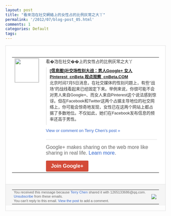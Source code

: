 ```yaml
---
layout: post
title: "看來泡在社交網絡上的女性占的比例灰常之大丫"
permalink: '/2012/07/blog-post_05.html'
comments: 1
categories: Default
tags: 
---
```

<div style="border:solid 1px #dfdfdf;color:#686868;font:13px Arial"><div style="background-color:#fff;padding:20px;"><table cellpadding="0" cellspacing="0"><tr><td style="padding-right:15px;vertical-align:top"><a href="https://plus.google.com/_/notifications/emlink?emrecipient=109554455967099403328&amp;emid=CIDJzLD7gbECFUqdNAodCjoAAA&amp;path=%2F108643996575278738906&amp;dt=1341471665108&amp;uob=8"><img height="75" src="https://lh3.googleusercontent.com/-KKRGTyJ5Bl0/AAAAAAAAAAI/AAAAAAAAEEY/jllxqER5dCk/s75-c-k-a/photo.jpg" style="border:solid 1px #cccccc;" width="75"/></a></td><td style="width:578px;color:#333;font:13px Arial;vertical-align:top;"><div style="padding-bottom:10px">看�泡在社交��上的女性占的比例灰常之大<wbr/>丫</div><div style="margin-bottom:10px;padding-left:10px; border-left:2px solid #EAEAEA"><span style="margin-right:5px"><a href="http://www.cnbeta.com/articles/195555.htm" style="zSoyz"><span style="font-weight:bold">[信息图]社交场性别大战：男人Googl<wbr/>e+ 女人Pinterest_cnBeta 视点观察_cnBeta.COM</span></a><div style="padding-bottom:10px">北京时间7月5日消息，在社交媒体的性别问<wbr/>题上，有些"战场"的战线看起来已经固定下<wbr/>来。举例来说，你很可能不会对男人来自Go<wbr/>ogle+、而女人来自Pinterest<wbr/>这个说法感到惊讶。但在Facebook和<wbr/>Twitter这两个占据主导地位的社交网<wbr/>络上，你可能会惊奇地发现，女性已在这两个<wbr/>网站上都占据了多数地位。不仅如此，她们在<wbr/>Facebook发布信息的频率还高于男性<wbr/>。</div></span></div><a href="https://plus.google.com/_/notifications/emlink?emrecipient=109554455967099403328&amp;emid=CIDJzLD7gbECFUqdNAodCjoAAA&amp;path=%2F108643996575278738906%2Fposts%2FhJ5EFnTkCoS%3Fgpinv%3DAMIXal-ozPuZHVnUYS0wG54Gp_mBdjcyaQ6PA_zhvajIGoRuHoWeK6o-T0s7lip14xyoQXl2-hfkzPZMpFt9cV7QIcNhvJHSmaf1ZYA3qco3PSmLHagf8Ew&amp;dt=1341471665108&amp;uob=8" style="color:#3366CC;text-decoration:none;">View or comment on Terry Chen's post »</a><div style="margin-top:20px;border-top:solid 1px #dfdfdf"><div style="padding:15px 0;color:#686868;font:16px Arial;">Google+ makes sharing on the web more like sharing in real life. <a href="http://www.google.com/+/learnmore/" style="color:#3366CC;text-decoration:none;">Learn more</a>.</div><a href="https://plus.google.com/_/notifications/emlink?emrecipient=109554455967099403328&amp;emid=CIDJzLD7gbECFUqdNAodCjoAAA&amp;path=%2F%3Fgpinv%3DAMIXal-ozPuZHVnUYS0wG54Gp_mBdjcyaQ6PA_zhvajIGoRuHoWeK6o-T0s7lip14xyoQXl2-hfkzPZMpFt9cV7QIcNhvJHSmaf1ZYA3qco3PSmLHagf8Ew&amp;dt=1341471665108&amp;uob=8" style="display:inline-block;padding:7px 15px;background-color:#d44b38; color:#fff;font-size:16px; font-weight:bold;border-radius:2px;-webkit-border-radius:2px; -moz-border-radius:2px;border:solid 1px #c43b28; white-space:nowrap;text-decoration:none">Join Google+</a></div></td></tr></table></div><div style="border-top:solid 1px #dfdfdf;padding:0 20px; background-color:#f5f5f5"><table cellpadding="0" cellspacing="0" style="height:50px"><tbody><tr><td style="vertical-align:middle;width:100%; color:#636363;font:11px Arial; line-height:120%">You received this message because <a href="https://plus.google.com/_/notifications/emlink?emrecipient=109554455967099403328&amp;emid=CIDJzLD7gbECFUqdNAodCjoAAA&amp;path=%2F108643996575278738906%3Fgpinv%3DAMIXal-ozPuZHVnUYS0wG54Gp_mBdjcyaQ6PA_zhvajIGoRuHoWeK6o-T0s7lip14xyoQXl2-hfkzPZMpFt9cV7QIcNhvJHSmaf1ZYA3qco3PSmLHagf8Ew&amp;dt=1341471665108&amp;uob=8" style="color:#3366CC;text-decoration:none;">Terry Chen</a> shared it with 1265133686@qq.com. <a href="https://plus.google.com/_/notifications/emlink?emrecipient=109554455967099403328&amp;emid=CIDJzLD7gbECFUqdNAodCjoAAA&amp;path=%2F_%2Fnonplus%2Femailsettings%3Fgpinv%3DAMIXal-ozPuZHVnUYS0wG54Gp_mBdjcyaQ6PA_zhvajIGoRuHoWeK6o-T0s7lip14xyoQXl2-hfkzPZMpFt9cV7QIcNhvJHSmaf1ZYA3qco3PSmLHagf8Ew%26est%3DADH5u8XpoL_BuHLzhc5VTO6-uoWDI6G-ctQ6ouxaQyzMpAvKN987SgaEzJupshkLk8mtUN_dhyrt2oP-b-l-1rudAFJOBp9VkBkOnis7FgMO-v1CObFikz4ZnMEvS_7HnUrt2fAf0P9H&amp;dt=1341471665108&amp;uob=8" style="color:#3366CC;text-decoration:none;">Unsubscribe</a> from these emails.<br/>You can't reply to this email. <a href="https://plus.google.com/_/notifications/emlink?emrecipient=109554455967099403328&amp;emid=CIDJzLD7gbECFUqdNAodCjoAAA&amp;path=%2F108643996575278738906%2Fposts%2FhJ5EFnTkCoS%3Fgpinv%3DAMIXal-ozPuZHVnUYS0wG54Gp_mBdjcyaQ6PA_zhvajIGoRuHoWeK6o-T0s7lip14xyoQXl2-hfkzPZMpFt9cV7QIcNhvJHSmaf1ZYA3qco3PSmLHagf8Ew&amp;dt=1341471665108&amp;uob=8" style="color:#3366CC;text-decoration:none;">View the post</a> to add a comment.<br/></td><td><img src="https://ssl.gstatic.com/s2/oz/images/notifications/logo/google-plus-6617a72bb36cc548861652780c9e6ff1.png"/></td></tr></tbody></table></div></div>